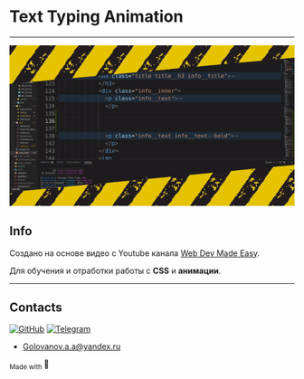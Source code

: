# Text Typing Animation

---

![csstext](readme/underconstruction.gif)

## Info

Создано на основе видео с Youtube канала [Web Dev Made Easy](https://www.youtube.com/@DevMadeEasy).

Для обучения и отработки работы c **CSS** и **анимации**.

---

## Contacts

[![GitHub](https://img.shields.io/badge/github-%23121011.svg?style=for-the-badge&logo=github&logoColor=white)](https://github.com/GolovanovAlex)
[![Telegram](https://img.shields.io/badge/Telegram-2CA5E0?style=for-the-badge&logo=telegram&logoColor=white)](https://t.me/GolovanovAlex)

- <a href="mailto:golovanov.a.a@yandex.ru" >Golovanov.a.a@yandex.ru</a>

<sub> Made with </sub>💙
